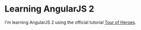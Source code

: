 # Learning AngularJS 2

I'm learning AngularJS 2 using the official tutorial [Tour of Heroes][tutorial].

[tutorial]: https://angular.io/docs/ts/latest/tutorial/
